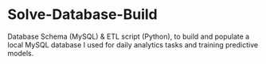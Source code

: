 # Solve-Database-Build
Database Schema (MySQL) &amp; ETL script (Python), to build and populate a local MySQL database I used for daily analytics tasks and training predictive models.  
